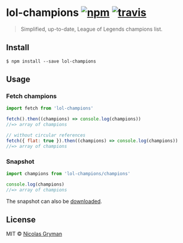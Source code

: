 # lol-champions [![npm][npm-image]][npm-url] [![travis][travis-image]][travis-url]

[npm-image]: https://img.shields.io/npm/v/lol-champions.svg?style=flat
[npm-url]: https://npmjs.org/package/lol-champions
[travis-image]: https://img.shields.io/travis/ngryman/lol-champions.svg?style=flat
[travis-url]: https://travis-ci.org/ngryman/lol-champions

> Simplified, up-to-date, League of Legends champions list.


## Install

```
$ npm install --save lol-champions
```


## Usage

### Fetch champions

```js
import fetch from 'lol-champions'

fetch().then((champions) => console.log(champions))
//=> array of champions

// without circular references
fetch({ flat: true }).then((champions) => console.log(champions))
//=> array of champions
```

### Snapshot

```js
import champions from 'lol-champions/champions'

console.log(champions)
//=> array of champions
```

The snapshot can also be [downloaded].

[downloaded]: https://github.com/ngryman/lol-champions/blob/master/champions.json


## License

MIT © [Nicolas Gryman](http://ngryman.sh)
